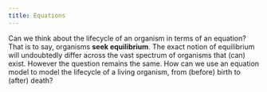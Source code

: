 ```yaml
---
title: Equations
---
```

Can we think about the lifecycle of an organism in terms of an equation? That is to say, organisms **seek equilibrium**. The exact notion of equilibrium will undoubtedly differ across the vast spectrum of organisms that (can) exist. However the question remains the same. How can we use an equation model to model the lifecycle of a living organism, from (before) birth to (after) death?
